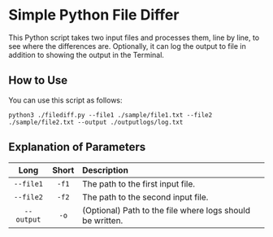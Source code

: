 # Simple Python File Differ
This Python script takes two input files and processes them, line by line, to see where the differences are. Optionally, it can log the output to file in addition to showing the output in the Terminal.

## How to Use
You can use this script as follows:

`python3 ./filediff.py --file1 ./sample/file1.txt --file2 ./sample/file2.txt --output ./outputlogs/log.txt`

## Explanation of Parameters
|    Long    | Short | Description                                               |
|:----------:|:-----:|:----------------------------------------------------------|
| `--file1`  | `-f1` | The path to the first input file.                         |
| `--file2`  | `-f2` | The path to the second input file.                        |
| `--output` |  `-o` | (Optional) Path to the file where logs should be written. |
